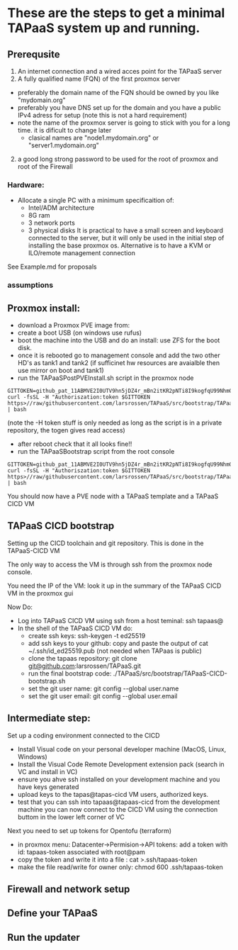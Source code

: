 # These are the steps to get a minimal TAPaaS system up and running.

## Prerequsite

1. An internet connection and a wired acces point for the TAPaaS server
2. A fully qualified name (FQN) of the first proxmox server
  - preferably the domain name of the FQN should be owned by you like "mydomain.org" 
  - preferably you have DNS set up for the domain and you have a public IPv4 adress for setup
    (note this is not a hard requirement)
  - note the name of the proxmox server is going to stick with you for a long time. it is dificult to change later
    - clasical names are "node1.mydomain.org" or "server1.mydomain.org" 
2. a good long strong password to be used for the root of proxmox and root of the Firewall


### Hardware: 

- Allocate a single PC with a minimum specificaition of:
  - Intel/ADM architecture
  - 8G ram
  - 3 network ports
  - 3 physical disks
It is practical to have a small screen and keyboard connected to the server, but it will only be used in the initial step of installing the base proxmox os. Alternative is to have a KVM or ILO/remote management connection

See Example.md for proposals

### assumptions


## Proxmox install:

- download a Proxmox PVE image from: 
- create a boot USB (on windows use rufus)
- boot the machine into the USB and do an install: use ZFS for the boot disk.
- once it is rebooted go to management console and add the two other HD's as tank1 and tank2
(if sufficinet hw resources are avaialble then use mirror on boot and tank1)
- run the TAPaaSPostPVEInstall.sh script in the proxmox node
```
GITTOKEN=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
curl -fsSL -H "Authoriszation:token $GITTOKEN https>//raw/githubusercontent.com/larsrossen/TAPaaS/src/bootstrap/TAPaaSPostPVEInstall.sh | bash
```
(note the -H token stuff is only needed as long as the script is in a private repository, the togen gives read access)

- after reboot check that it all looks fine!!
- run the TAPaaSBootstrap script from the root console
```
GITTOKEN=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
curl -fsSL -H "Authoriszation:token $GITTOKEN https>//raw/githubusercontent.com/larsrossen/TAPaaS/src/bootstrap/TAPaaSBootstrap.sh | bash
```
You should now have a PVE node with a TAPaaS template and a TAPaaS CICD VM

## TAPaaS CICD bootstrap

Setting up the CICD toolchain and git repository. This is done in the TAPaaS-CICD VM

The only way to access the VM is through ssh from the proxmox node console.

You need the IP of the VM: look it up in the summary of the TAPaaS CICD VM in the proxmox gui

Now Do:

- Log into TAPaaS CICD VM using ssh from a host teminal: ssh tapaas@<insert ip of CICD VM>
- In the shell of the TAPaaS CICD VM do:
  - create ssh keys: ssh-keygen -t ed25519
  - add ssh keys to your github: copy and paste the output of cat ~/.ssh/id_ed25519.pub (not needed when TAPaas is public)
  - clone the tapaas repository: git clone git@github.com:larsrossen/TAPaaS.git
  - run the final bootstrap code: ./TAPaaS/src/bootstrap/TAPaaS-CICD-bootstrap.sh
  - set the git user name: git config --global user.name <your name> 
  - set the git user email: git config --global user.email <your email>

## Intermediate step:

Set up a coding environment connected to the CICD

- Install Visual code on your personal developer machine (MacOS, Linux, Windows)
- Install the Visual Code Remote Development extension pack (search in VC and install in VC)
- ensure you ahve ssh installed on your development machine and you have keys generated
- upload keys to the tapas@tapas-cicd VM users, authorized keys.
- test that you can ssh into tapaas@tapaas-cicd from the development machine
you can now connect to the CICD VM using the connection buttom in the lower left corner of VC

Next you need to set up tokens for Opentofu (terraform)
- in proxmox menu: Datacenter->Permision->API tokens: add a token with id: tapaas-token associated with root@pam
- copy the token and write it into a file : cat >.ssh/tapaas-token
- make the file read/write for owner only: chmod 600 .ssh/tapaas-token


## Firewall and network setup

## Define your TAPaaS

## Run the updater